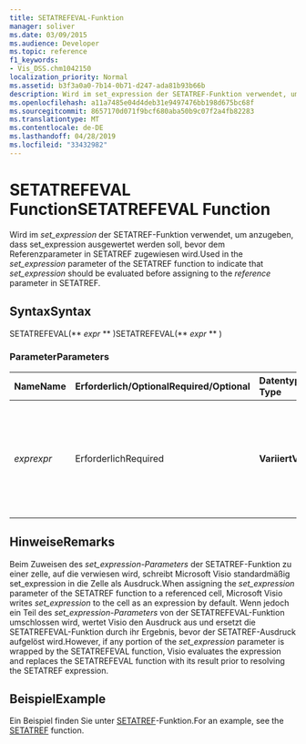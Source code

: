 ```yaml
---
title: SETATREFEVAL-Funktion
manager: soliver
ms.date: 03/09/2015
ms.audience: Developer
ms.topic: reference
f1_keywords:
- Vis_DSS.chm1042150
localization_priority: Normal
ms.assetid: b3f3a0a0-7b14-0b71-d247-ada81b93b66b
description: Wird im set_expression der SETATREF-Funktion verwendet, um anzugeben, dass set_expression ausgewertet werden soll, bevor sie dem Referenzparameter in SETATREF zugewiesen werden.
ms.openlocfilehash: a11a7485e04d4deb31e9497476bb198d675bc68f
ms.sourcegitcommit: 8657170d071f9bcf680aba50b9c07f2a4fb82283
ms.translationtype: MT
ms.contentlocale: de-DE
ms.lasthandoff: 04/28/2019
ms.locfileid: "33432982"
---
```

# <a name="setatrefeval-function"></a><span data-ttu-id="2005f-103">SETATREFEVAL Function</span><span class="sxs-lookup"><span data-stu-id="2005f-103">SETATREFEVAL Function</span></span>

<span data-ttu-id="2005f-104">Wird im _set_expression_ der SETATREF-Funktion verwendet,  um anzugeben, dass set_expression ausgewertet werden  soll, bevor dem Referenzparameter in SETATREF zugewiesen wird.</span><span class="sxs-lookup"><span data-stu-id="2005f-104">Used in the  _set_expression_ parameter of the SETATREF function to indicate that  _set_expression_ should be evaluated before assigning to the  _reference_ parameter in SETATREF.</span></span> 
  
## <a name="syntax"></a><span data-ttu-id="2005f-105">Syntax</span><span class="sxs-lookup"><span data-stu-id="2005f-105">Syntax</span></span>

<span data-ttu-id="2005f-106">SETATREFEVAL(\*\* *expr* \*\* )</span><span class="sxs-lookup"><span data-stu-id="2005f-106">SETATREFEVAL(\*\* *expr* \*\* )</span></span> 
  
### <a name="parameters"></a><span data-ttu-id="2005f-107">Parameter</span><span class="sxs-lookup"><span data-stu-id="2005f-107">Parameters</span></span>

|<span data-ttu-id="2005f-108">**Name**</span><span class="sxs-lookup"><span data-stu-id="2005f-108">**Name**</span></span>|<span data-ttu-id="2005f-109">**Erforderlich/Optional**</span><span class="sxs-lookup"><span data-stu-id="2005f-109">**Required/Optional**</span></span>|<span data-ttu-id="2005f-110">**Datentyp**</span><span class="sxs-lookup"><span data-stu-id="2005f-110">**Data Type**</span></span>|<span data-ttu-id="2005f-111">**Beschreibung**</span><span class="sxs-lookup"><span data-stu-id="2005f-111">**Description**</span></span>|
|:-----|:-----|:-----|:-----|
| <span data-ttu-id="2005f-112">_expr_</span><span class="sxs-lookup"><span data-stu-id="2005f-112">_expr_</span></span> <br/> |<span data-ttu-id="2005f-113">Erforderlich</span><span class="sxs-lookup"><span data-stu-id="2005f-113">Required</span></span>  <br/> |<span data-ttu-id="2005f-114">**Variiert**</span><span class="sxs-lookup"><span data-stu-id="2005f-114">**Varies**</span></span> <br/> | <span data-ttu-id="2005f-115">Ein Ausdruck, der ausgewertet wird, wenn die SETATREF-Funktion  _set_expression_ zu einer anderen Zelle umleite.</span><span class="sxs-lookup"><span data-stu-id="2005f-115">An expression that is evaluated when the SETATREF function redirects  _set_expression_ to another cell.</span></span>  <br/> |
   
## <a name="remarks"></a><span data-ttu-id="2005f-116">Hinweise</span><span class="sxs-lookup"><span data-stu-id="2005f-116">Remarks</span></span>

<span data-ttu-id="2005f-117">Beim Zuweisen des *set_expression-Parameters* der SETATREF-Funktion zu einer zelle, auf  die verwiesen wird, schreibt Microsoft Visio standardmäßig set_expression in die Zelle als Ausdruck.</span><span class="sxs-lookup"><span data-stu-id="2005f-117">When assigning the  *set_expression*  parameter of the SETATREF function to a referenced cell, Microsoft Visio writes  *set_expression*  to the cell as an expression by default.</span></span> <span data-ttu-id="2005f-118">Wenn jedoch ein Teil des *set_expression-Parameters* von der SETATREFEVAL-Funktion umschlossen wird, wertet Visio den Ausdruck aus und ersetzt die SETATREFEVAL-Funktion durch ihr Ergebnis, bevor der SETATREF-Ausdruck aufgelöst wird.</span><span class="sxs-lookup"><span data-stu-id="2005f-118">However, if any portion of the  *set_expression*  parameter is wrapped by the SETATREFEVAL function, Visio evaluates the expression and replaces the SETATREFEVAL function with its result prior to resolving the SETATREF expression.</span></span> 
  
## <a name="example"></a><span data-ttu-id="2005f-119">Beispiel</span><span class="sxs-lookup"><span data-stu-id="2005f-119">Example</span></span>

<span data-ttu-id="2005f-120">Ein Beispiel finden Sie unter [SETATREF](setatref-function.md)-Funktion.</span><span class="sxs-lookup"><span data-stu-id="2005f-120">For an example, see the [SETATREF](setatref-function.md) function.</span></span> 
  


